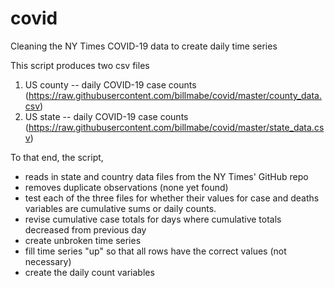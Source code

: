 # covid
Cleaning the NY Times COVID-19 data to create daily time series


This script produces two csv files
1. US county -- daily COVID-19 case counts (https://raw.githubusercontent.com/billmabe/covid/master/county_data.csv)
2. US state -- daily COVID-19 case counts (https://raw.githubusercontent.com/billmabe/covid/master/state_data.csv)

To that end, the script, 
- reads in state and country data files from the NY Times' GitHub repo
- removes duplicate observations (none yet found)
- test each of the three files for whether their values for case and deaths variables are cumulative sums or daily counts.
- revise cumulative case totals for days where cumulative totals decreased from previous day
- create unbroken time series
- fill time series "up" so that all rows have the correct values (not necessary)
- create the daily count variables
